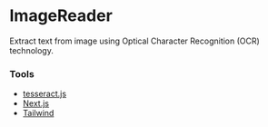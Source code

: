 # ImageReader

Extract text from image using Optical Character Recognition (OCR) technology.

### Tools

- [tesseract.js](https://github.com/naptha/tesseract.js)
- [Next.js](https://nextjs.org/)
- [Tailwind](https://tailwindcss.com/)
